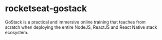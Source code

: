 # rocketseat-gostack
GoStack is a practical and immersive online training that teaches from scratch when deploying the entire NodeJS, ReactJS and React Native stack ecosystem.

